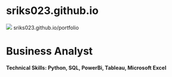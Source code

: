 # sriks023.github.io
<a href="https://linkedin.com/in/sriks023"><img src="https://img.shields.io/badge/-LinkedIn-0072b1?&style=for-the-badge&logo=linkedin&logoColor=white" /></a>
sriks023.github.io/portfolio 

# Business Analyst 

#### Technical Skills: Python, SQL, PowerBi, Tableau, Microsoft Excel 
